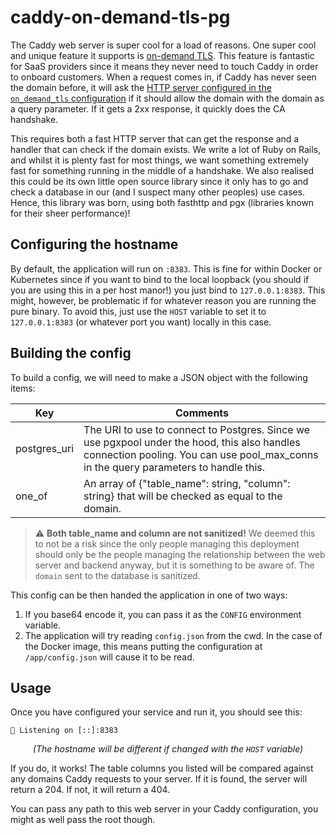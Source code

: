# caddy-on-demand-tls-pg

The Caddy web server is super cool for a load of reasons. One super cool and unique feature it supports is [on-demand TLS](https://caddyserver.com/docs/automatic-https#on-demand-tls). This feature is fantastic for SaaS providers since it means they never need to touch Caddy in order to onboard customers. When a request comes in, if Caddy has never seen the domain before, it will ask the [HTTP server configured in the `on_demand_tls` configuration](https://caddyserver.com/docs/caddyfile/options#on-demand-tls) if it should allow the domain with the domain as a query parameter. If it gets a 2xx response, it quickly does the CA handshake.

This requires both a fast HTTP server that can get the response and a handler that can check if the domain exists. We write a lot of Ruby on Rails, and whilst it is plenty fast for most things, we want something extremely fast for something running in the middle of a handshake. We also realised this could be its own little open source library since it only has to go and check a database in our (and I suspect many other peoples) use cases. Hence, this library was born, using both fasthttp and pgx (libraries known for their sheer performance)!

## Configuring the hostname

By default, the application will run on `:8383`. This is fine for within Docker or Kubernetes since if you want to bind to the local loopback (you should if you are using this in a per host manor!) you just bind to `127.0.0.1:8383`. This might, however, be problematic if for whatever reason you are running the pure binary. To avoid this, just use the `HOST` variable to set it to `127.0.0.1:8383` (or whatever port you want) locally in this case.

## Building the config

To build a config, we will need to make a JSON object with the following items:

| Key          | Comments                                                                                                                                                                             |
|--------------|--------------------------------------------------------------------------------------------------------------------------------------------------------------------------------------|
| postgres_uri | The URI to use to connect to Postgres. Since we use pgxpool under the hood, this also handles connection pooling. You can use pool_max_conns in the query parameters to handle this. |
| one_of       | An array of {"table_name": string, "column": string} that will be checked as equal to the domain.                                                                                    |                                                                       |   |   |   |

> ⚠ **Both table_name and column are not sanitized!** We deemed this to not be a risk since the only people managing this deployment should only be the people managing the relationship between the web server and backend anyway, but it is something to be aware of. The `domain` sent to the database is sanitized.

This config can be then handed the application in one of two ways:

1. If you base64 encode it, you can pass it as the `CONFIG` environment variable.
2. The application will try reading `config.json` from the cwd. In the case of the Docker image, this means putting the configuration at `/app/config.json` will cause it to be read.

## Usage

Once you have configured your service and run it, you should see this:

```
🚀 Listening on [::]:8383
```

<p align="center">
    <i>(The hostname will be different if changed with the <code>HOST</code> variable)</i>
</p>

If you do, it works! The table columns you listed will be compared against any domains Caddy requests to your server. If it is found, the server will return a 204. If not, it will return a 404.

You can pass any path to this web server in your Caddy configuration, you might as well pass the root though.
